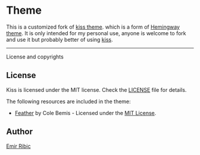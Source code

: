 # Theme

This is a customized fork of [kiss theme](https://github.com/ribice/kiss). which is a form of [Hemingway theme](https://github.com/tanksuzuki/hemingway).
It is only intended for my personal use, anyone is welcome to fork and use it but probably better of using [kiss](https://github.com/ribice/kiss).


---

<detail>
<summary> License and copyrights </summary>

## License

Kiss is licensed under the MIT license. Check the [LICENSE](LICENSE.md) file for details.

The following resources are included in the theme:

- [Feather](https://feather.netlify.com/) by Cole Bemis - Licensed under the [MIT License](https://github.com/colebemis/feather/blob/master/LICENSE).

## Author

[Emir Ribic](https://github.com/ribice)

</detail>